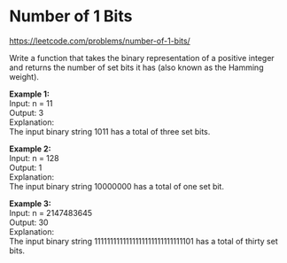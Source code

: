 # Number of 1 Bits
https://leetcode.com/problems/number-of-1-bits/

Write a function that takes the binary representation of a positive integer and returns the number of 
set bits it has (also known as the Hamming weight).

<b>Example 1:</b>\
Input: n = 11\
Output: 3\
Explanation:\
The input binary string 1011 has a total of three set bits.

<b>Example 2:</b>\
Input: n = 128\
Output: 1\
Explanation:\
The input binary string 10000000 has a total of one set bit.

<b>Example 3:</b>\
Input: n = 2147483645\
Output: 30\
Explanation:\
The input binary string 1111111111111111111111111111101 has a total of thirty set bits.